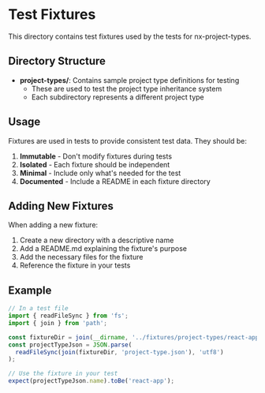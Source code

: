 # Test Fixtures

This directory contains test fixtures used by the tests for nx-project-types.

## Directory Structure

- **project-types/**: Contains sample project type definitions for testing
  - These are used to test the project type inheritance system
  - Each subdirectory represents a different project type

## Usage

Fixtures are used in tests to provide consistent test data. They should be:

1. **Immutable** - Don't modify fixtures during tests
2. **Isolated** - Each fixture should be independent
3. **Minimal** - Include only what's needed for the test
4. **Documented** - Include a README in each fixture directory

## Adding New Fixtures

When adding a new fixture:

1. Create a new directory with a descriptive name
2. Add a README.md explaining the fixture's purpose
3. Add the necessary files for the fixture
4. Reference the fixture in your tests

## Example

```typescript
// In a test file
import { readFileSync } from 'fs';
import { join } from 'path';

const fixtureDir = join(__dirname, '../fixtures/project-types/react-app');
const projectTypeJson = JSON.parse(
  readFileSync(join(fixtureDir, 'project-type.json'), 'utf8')
);

// Use the fixture in your test
expect(projectTypeJson.name).toBe('react-app');
``` 
